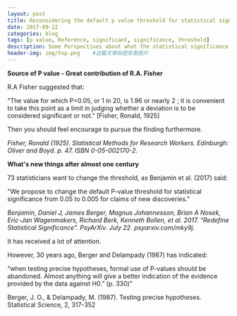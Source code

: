 ```yaml
---
layout: post
title: Reconsidering the default p value threshold for statistical significance test
date: 2017-09-22
categories: blog
tags: [p value, Reference, significant, significance, threshold]
description: Some Perspectives about what the statistical significance actually is 
header-img: img/top.png    #这篇文章标题背景图片
---
```


**Source of P value - Great contribution of R.A. Fisher**

R.A Fisher suggested that:

"The value for which P=0.05, or 1 in 20, is 1.96 or nearly 2 ; it is convenient to take this point as a limit in judging whether a deviation is to be considered significant or not." [Fisher, Ronald, 1925]

Then you should feel encourage to pursue the finding furthermore. 

*Fisher, Ronald (1925). Statistical Methods for Research Workers. Edinburgh: Oliver and Boyd. p. 47. ISBN 0-05-002170-2.*

**What's new things after almost one century**

73 statisticians want to change the threshold, as Benjamin et al. (2017) said:

"We propose to change the default P-value threshold for statistical significance from 0.05 to 0.005 for claims of new discoveries."

*Benjamin, Daniel J, James Berger, Magnus Johannesson, Brian A Nosek, Eric-Jan Wagenmakers, Richard Berk, Kenneth Bollen, et al. 2017. “Redefine Statistical Significance”. PsyArXiv. July 22. psyarxiv.com/mky9j.*

It has received a lot of attention.

However, 30 years ago, Berger and Delampady (1987) has indicated:

“when testing precise hypotheses, formal use of P-values should be abandoned. Almost anything will give a better indication of the evidence provided by the data against H0.” (p. 330)"

Berger, J. O., & Delampady, M. (1987). Testing precise hypotheses. Statistical Science, 2, 317-352
